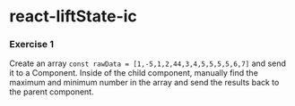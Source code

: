 # react-liftState-ic

### Exercise 1
Create an array ```const rawData = [1,-5,1,2,44,3,4,5,5,5,5,6,7]``` and send it to a Component. Inside of the child component, manually find the maximum and minimum number in the array and send the results back to the parent component.
